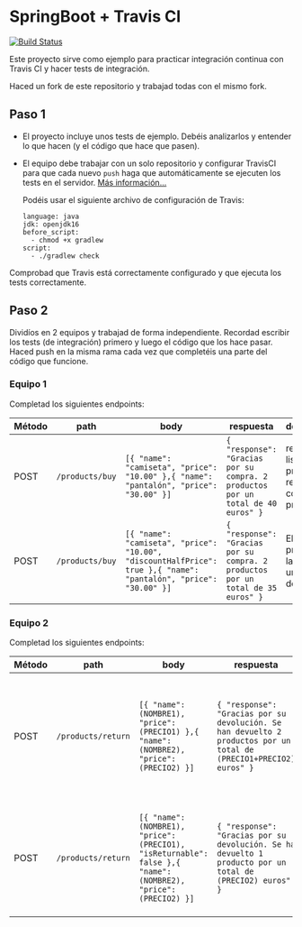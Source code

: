 # SpringBoot + Travis CI 

[![Build Status](https://app.travis-ci.com/msastreharo/bftp1-springboot-travis-ci-kata.svg?branch=main)](https://app.travis-ci.com/msastreharo/bftp1-springboot-travis-ci-kata)

Este proyecto sirve como ejemplo para practicar integración continua con Travis CI y hacer tests de integración.

Haced un fork de este repositorio y trabajad todas con el mismo fork.


## Paso 1

- El proyecto incluye unos tests de ejemplo. Debéis analizarlos y entender lo que hacen (y el código que hace que pasen).
- El equipo debe trabajar con un solo repositorio y configurar TravisCI para que cada nuevo
 `push` haga que automáticamente se ejecuten los tests en el servidor. [Más información...](https://docs.travis-ci.com/user/tutorial/)

  Podéis usar el siguiente archivo de configuración de Travis:
    
  ```
  language: java
  jdk: openjdk16
  before_script:
    - chmod +x gradlew
  script:
    - ./gradlew check
  ```
  
Comprobad que Travis está correctamente configurado y que ejecuta los tests correctamente.
  
## Paso 2

Dividíos en 2 equipos y trabajad de forma independiente. Recordad escribir los tests (de integración) primero y luego el código que los hace pasar. Haced push en la misma rama cada vez que completéis una parte del código que funcione.


### Equipo 1

Completad los siguientes endpoints:

| Método | path | body | respuesta | descripción |
|--------|------|------|-------------|-------------|
| POST   | `/products/buy` | `[{ "name": "camiseta", "price": "10.00" },{ "name": "pantalón", "price": "30.00" }]` | `{ "response": "Gracias por su compra. 2 productos por un total de 40 euros" }` | recibe una lista de productos y responde con el precio total  |
| POST   | `/products/buy` | `[{ "name": "camiseta", "price": "10.00", "discountHalfPrice": true },{ "name": "pantalón", "price": "30.00" }]` | `{ "response": "Gracias por su compra. 2 productos por un total de 35 euros" }` | El primer producto de la lista tiene un 50% de descuento |   


### Equipo 2

Completad los siguientes endpoints:

| Método | path | body | respuesta | descripción |
|--------|------|------|-------------|-------------|
| POST   | `/products/return` | `[{ "name": (NOMBRE1), "price": (PRECIO1) },{ "name": (NOMBRE2), "price": (PRECIO2) }]` | `{ "response": "Gracias por su devolución. Se han devuelto 2 productos por un total de (PRECIO1+PRECIO2) euros" }` | recibe una lista de productos que queremos devolver y responde con el precio total que nos ingresarán |
| POST   | `/products/return` | `[{ "name": (NOMBRE1), "price": (PRECIO1), "isReturnable": false },{ "name": (NOMBRE2), "price": (PRECIO2) }]` | `{ "response": "Gracias por su devolución. Se ha devuelto 1 producto por un total de (PRECIO2) euros" }` | El primer producto de la lista no se puede devolver, por lo que sólo nos devolverán el coste del segundo |   



  
